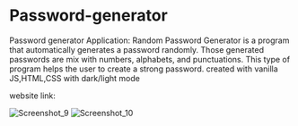 # Password-generator

Password generator Application: Random Password Generator is a program that automatically generates a password randomly. Those generated passwords are mix with numbers, alphabets, and punctuations. This type of program helps the user to create a strong password.
created with vanilla JS,HTML,CSS with dark/light mode

website link:


![Screenshot_9](https://user-images.githubusercontent.com/117892673/202176360-e5b7848c-e785-45be-91c8-893998ade275.png) 
![Screenshot_10](https://user-images.githubusercontent.com/117892673/202176693-e4b2e2db-0a30-4e27-8d60-77ff06f9f2b1.png)

